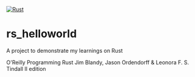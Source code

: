 [![Rust](https://github.com/sohal/rs_helloworld/actions/workflows/rust.yml/badge.svg)](https://github.com/sohal/rs_helloworld/actions/workflows/rust.yml)
# rs_helloworld

A project to demonstrate my learnings on Rust

O'Reilly
Programming Rust
Jim Blandy, Jason Ordendorff & Leonora F. S. Tindall
II edition
